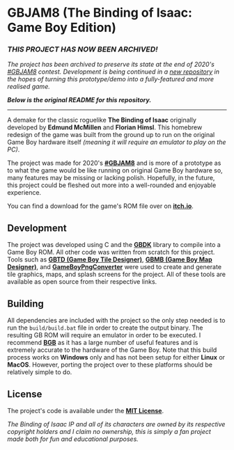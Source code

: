 # GBJAM8 (The Binding of Isaac: Game Boy Edition)

### ***THIS PROJECT HAS NOW BEEN ARCHIVED!***

*The project has been archived to preserve its state at the end of 2020's
[#GBJAM8](https://itch.io/jam/gbjam-8) contest. Development is being continued
in a [new repository](https://github.com/jrob774/gbisaac) in the hopes of
turning this prototype/demo into a fully-featured and more realised game.*

***Below is the original README for this repository.***

---

A demake for the classic roguelike **The Binding of Isaac** originally developed by
**Edmund McMillen** and **Florian Himsl**. This homebrew redesign of the game was built
from the ground up to run on the original Game Boy hardware itself *(meaning it will
require an emulator to play on the PC)*.

The project was made for 2020's **[#GBJAM8](https://itch.io/jam/gbjam-8)** and is more
of a prototype as to what the game would be like running on original Game Boy
hardware so, many features may be missing or lacking polish. Hopefully, in the future,
this project could be fleshed out more into a well-rounded and enjoyable experience.

You can find a download for the game's ROM file over on
**[itch.io](https://jrob774.itch.io/the-binding-of-isaac-gbjam8-edition)**.

## Development

The project was developed using C and the **[GBDK](https://github.com/Zal0/gbdk-2020)**
library to compile into a Game Boy ROM. All other code was written from scratch for this
project. Tools such as **[GBTD (Game Boy Tile Designer)](https://www.devrs.com/gb/hmgd/gbtd.html)**,
**[GBMB (Game Boy Map Designer)](https://www.devrs.com/gb/hmgd/gbmb.html)**, and
**[GameBoyPngConverter](https://github.com/gingemonster/GameBoyPngConverter/)** were
used to create and generate tile graphics, maps, and splash screens for the project. All
of these tools are available as open source from their respective links.

## Building

All dependencies are included with the project so the only step needed is to run the
`build/build.bat` file in order to create the output binary. The resulting GB ROM will
require an emulator in order to be executed. I recommend **[BGB](https://bgb.bircd.org/)**
as it has a large number of useful features and is extremely accurate to the hardware
of the Game Boy. Note that this build process works on **Windows** only and has not
been setup for either **Linux** or **MacOS**. However, porting the project over to these
platforms should be relatively simple to do.

## License

The project's code is available under the **[MIT License](https://github.com/JRob774/gbjam8/blob/master/LICENSE)**.

*The Binding of Isaac IP and all of its characters are owned by its respective copyright holders
and I claim no ownership, this is simply a fan project made both for fun and educational purposes.*
